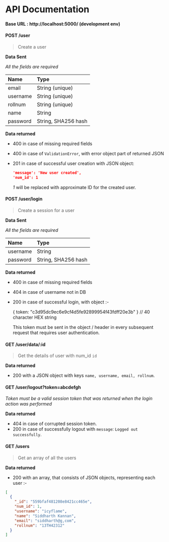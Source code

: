 # API Documentation

#### Base URL : http://localhost:5000/ (development env)

#### POST /user

> Create a user

**Data Sent**

_All the fields are required_

| Name | Type |
| :------------- | :------------- |
| email | String (unique) |
| username | String (unique) |
| rollnum | String (unique) |
| name | String |
| password | String, SHA256 hash |

**Data returned**

- 400 in case of missing required fields
- 400 in case of `ValidationError`, with error object part of returned JSON
- 201 in case of successful user creation with JSON object:

  ```json
  'message': 'New user created',
  'num_id': 1
  ```

  _1_ will be replaced with approximate ID for the created user.

#### POST /user/login

> Create a session for a user

**Data Sent**

_All the fields are required_

| Name | Type |
| :------------- | :------------- |
| username | String |
| password | String, SHA256 hash |

**Data returned**

- 400 in case of missing required fields
- 404 in case of username not in DB
- 200 in case of successful login, with object :-

    { token: "c3d95dc9ec6e9cf4d5fe92899954f43fdff20e3b" } // 40 character HEX string

    This token must be sent in the object / header in every subsequent request
    that requires user authentication.

#### GET /user/data/:id

> Get the details of user with num_id `id`

**Data returned**

- 200 with a JSON object with keys `name, username, email, rollnum`.

#### GET /user/logout?token=abcdefgh

_Token must be a valid session token that was returned when
the login action was performed_

**Data returned**

- 404 in case of corrupted session token.
- 200 in case of successfully logout with `message`: `Logged out successfully`.

#### GET /users

> Get an array of all the users

**Data returned**

- 200 with an array, that consists of JSON objects, representing each user :-

```json
[
  {
    "_id": "559bfaf481208e8421cc465e",
    "num_id": 1,
    "username": "icyflame",
    "name": "Siddharth Kannan",
    "email": "siddharth@g,com",
    "rollnum": "13TH42312"
  }
]
```
